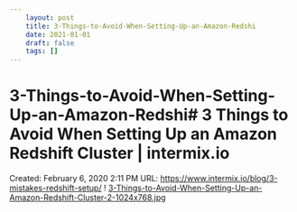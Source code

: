 ```yaml
---
 	layout: post
 	title: 3-Things-to-Avoid-When-Setting-Up-an-Amazon-Redshi
 	date: 2021-01-01
 	draft: false
 	tags: []
---
```


# 3-Things-to-Avoid-When-Setting-Up-an-Amazon-Redshi# 3 Things to Avoid When Setting Up an Amazon Redshift Cluster | intermix.io
Created: February 6, 2020 2:11 PM
URL: https://www.intermix.io/blog/3-mistakes-redshift-setup/
!
[3-Things-to-Avoid-When-Setting-Up-an-Amazon-Redshift-Cluster-2-1024x768.jpg](3%20Things%20to%20Avoid%20When%20Setting%20Up%20an%20Amazon%20Redshi%2005f3cef1779e4a12ac4fdb1cb056ff26/3-Things-to-Avoid-When-Setting-Up-an-Amazon-Redshift-Cluster-2-1024x768.jpg)
